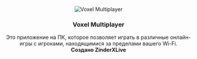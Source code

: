 <div align="center">
  <img src="https://github.com/user-attachments/assets/bfd378fa-3159-479f-86dc-70d0ec3d52b9" alt="Voxel Multiplayer">

  ### Voxel Multiplayer
  Это приложение на ПК, которое позволяет играть в различные онлайн-игры с игроками, находящимися за пределами вашего Wi-Fi.  
  **Создано ZinderXLive**
</div>
